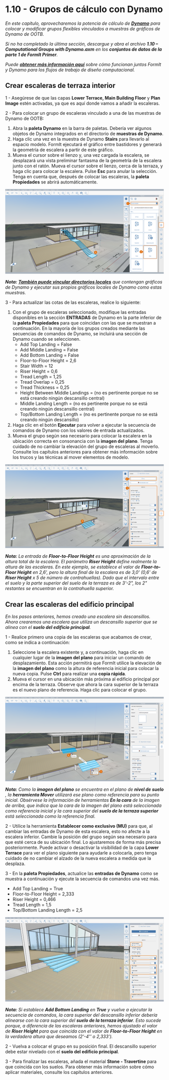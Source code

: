 # 1.10 - Grupos de cálculo con Dynamo

_En este capítulo, aprovecharemos la potencia de cálculo de_ [_**Dynamo**_](http://dynamobim.org) _para colocar y modificar grupos flexibles vinculados a muestras de gráficos de Dynamo de OOTB._

_Si no ha completado la última sección, descargue y abra el archivo_ _**1.10 – Computational Groups with Dynamo.axm**_ _en los_ _**conjuntos de datos de la parte 1 de FormIt Primer**._

_Puede_ [_**obtener más información aquí**_](http://formit.autodesk.com/page/formit-dynamo) _sobre cómo funcionan juntos FormIt y Dynamo para los flujos de trabajo de diseño computacional._

## **Crear escaleras de terraza interior**

1 - Asegúrese de que las capas **Lower Terrace, Main Building Floor** y **Plan Image** estén activadas, ya que es aquí donde vamos a añadir la escaleras.

2 - Para colocar un grupo de escaleras vinculado a una de las muestras de Dynamo de OOTB:

1. Abra la **paleta Dynamo** en la barra de paletas. Debería ver algunos objetos de Dynamo integrados en el directorio de **muestras de Dynamo**.
2. Haga clic una vez en la muestra de Dynamo **Stairs** para llevarlo al espacio modelo. FormIt ejecutará el gráfico entre bastidores y generará la geometría de escalera a partir de este gráfico.
3. Mueva el cursor sobre el lienzo y, una vez cargada la escalera, se desplazará una vista preliminar fantasma de la geometría de la escalera junto con el ratón. Mueva el cursor sobre el lienzo, cerca de la terraza, y haga clic para colocar la escalera. Pulse **Esc** para anular la selección. Tenga en cuenta que, después de colocar las escaleras, la **paleta Propiedades** se abrirá automáticamente.

![](<../../.gitbook/assets/0 (15) (1).png>)

_**Nota:**_ [_**También puede vincular directorios locales**_](https://formit.autodesk.com/page/formit-dynamo#dynamo-getting-started) _que contengan gráficos de Dynamo y ejecutar sus propios gráficos locales de Dynamo como estas muestras._

3 - Para actualizar las cotas de las escaleras, realice lo siguiente:

1. Con el grupo de escaleras seleccionado, modifique las entradas disponibles en la sección **ENTRADAS** de Dynamo en la parte inferior de la **paleta Propiedades** para que coincidan con las que se muestran a continuación. En la mayoría de los grupos creados mediante las secuencias de comandos de Dynamo, se incluirá una sección de Dynamo cuando se seleccionen.
   * Add Top Landing = False
   * Add Middle Landing = False
   * Add Bottom Landing = False
   * Floor-to-Floor Height = 2,6
   * Stair Width = 12
   * Riser Height = 0,6
   * Tread Length = 1,25
   * Tread Overlap = 0,25
   * Tread Thickness = 0,25
   * Height Between Middle Landings = (no es pertinente porque no se está creando ningún descansillo central)
   * Middle Landing Length = (no es pertinente porque no se está creando ningún descansillo central)
   * Top/Bottom Landing Length = (no es pertinente porque no se está creando ningún descansillo)
2. Haga clic en el botón **Ejecutar** para volver a ejecutar la secuencia de comandos de Dynamo con los valores de entrada actualizados.
3. Mueva el grupo según sea necesario para colocar la escalera en la ubicación correcta en consonancia con la **imagen del plano**. Tenga cuidado de no cambiar la elevación del grupo de escaleras al moverlo. Consulte los capítulos anteriores para obtener más información sobre los trucos y las técnicas al mover elementos de modelo.

![](<../../.gitbook/assets/1 (11).png>)

_**Nota:**_ _La entrada de_ _**Floor-to-Floor Height**_ _es una aproximación de la altura total de la escalera. El parámetro_ _**Riser Height**_ _define realmente la altura de las escaleras. En este ejemplo, se establece el valor de __**Floor-to-Floor Height**__ en 2,6', pero la altura final de la escalera es de 3,0' (0,6' de **Riser Height** x 5 de número de contrahuellas). Dado que el intervalo entre el suelo y la parte superior del suelo de la terraza es de 3'-2", los 2" restantes se encuentran en la contrahuella superior._

## **Crear las escaleras del edificio principal**

_En los pasos anteriores, hemos creado una escalera sin descansillos. Ahora crearemos una escalera que utiliza un descansillo superior que se alinea con el_ _**suelo del edificio principal**._

1 - Realice primero una copia de las escaleras que acabamos de crear, como se indica a continuación:

1. Seleccione la escalera existente y, a continuación, haga clic en cualquier lugar de la **imagen del plano** para iniciar un comando de desplazamiento. Esta acción permitirá que FormIt utilice la elevación de la **imagen del plano** como la altura de referencia inicial para colocar la nueva copia. Pulse **Ctrl** para realizar una **copia rápida**.
2. Mueva el cursor en una ubicación más próxima al edificio principal por encima de la terraza. Observe que ahora la cara superior de la terraza es el nuevo plano de referencia. Haga clic para colocar el grupo.

![](<../../.gitbook/assets/2 (9) (1).png>)

_**Nota:**_ _Como la_ _**imagen del plano**_ _se encuentra en el plano de_ _**nivel de suelo**_ _, la_ _**herramienta Mover**_ _utilizará ese plano como referencia para su punto inicial. Obsérvese la información de herramientas_ _**En la cara**_ _de la imagen de arriba, que indica que la cara de la imagen del plano está seleccionada como referencia inicial y la cara superior del_ _**suelo de la terraza superior**_ _está seleccionada como la referencia final._

2 - Utilice la herramienta **Establecer como exclusivo (MU)** para que, al cambiar las entradas de Dynamo de esta escalera, esto no afecte a la escalera inferior. Cambie la posición del grupo según sea necesario para que esté cerca de su ubicación final. Lo ajustaremos de forma más precisa posteriormente. Puede activar o desactivar la visibilidad de la capa **Lower Terrace** para ver el plano siguiente para ayudarle a colocarla, pero tenga cuidado de no cambiar el alzado de la nueva escalera a medida que la desplaza.

3 - En la **paleta Propiedades**, actualice las **entradas de Dynamo** como se muestra a continuación y ejecute la secuencia de comandos una vez más.

* Add Top Landing = True
* Floor-to-Floor Height = 2,333
* Riser Height = 0,466
* Tread Length = 1,5
* Top/Bottom Landing Length = 2,5

![](<../../.gitbook/assets/3 (1).jpeg>)

_**Nota:**_ _Si establece_ _**Add Bottom Landing**_ _en_ _**True**_ _y vuelve a ejecutar la secuencia de comandos, la cara superior del descansillo inferior debería alinearse con la cara superior del_ _**suelo de la terraza inferior**. Esto sucede porque, a diferencia de las escaleras anteriores, hemos ajustado el valor de_ _**Riser Height**_ _para que coincida con el valor de_ _**Floor-to-Floor Height**_ _en la verdadera altura que deseamos (2'-4'' o 2,333')._

2 - Vuelva a colocar el grupo en su posición final. El descansillo superior debe estar nivelado con el **suelo del edificio principal**.

3 - Para finalizar las escaleras, añada el material **Stone - Travertine** para que coincida con los suelos. Para obtener más información sobre cómo aplicar materiales, consulte los capítulos anteriores.
